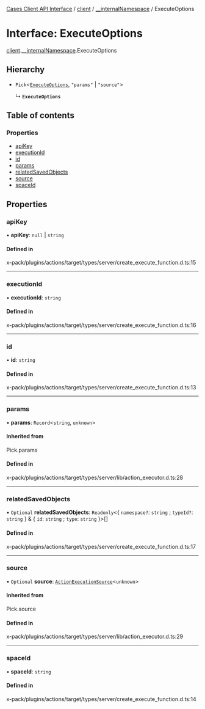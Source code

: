 [Cases Client API Interface](../README.md) / [client](../modules/client.md) / [\_\_internalNamespace](../modules/client.__internalNamespace.md) / ExecuteOptions

# Interface: ExecuteOptions

[client](../modules/client.md).[__internalNamespace](../modules/client.__internalNamespace.md).ExecuteOptions

## Hierarchy

- `Pick`<[`ExecuteOptions`](client.__internalNamespace.ExecuteOptions.md), ``"params"`` \| ``"source"``\>

  ↳ **`ExecuteOptions`**

## Table of contents

### Properties

- [apiKey](client.__internalNamespace.ExecuteOptions-1.md#apikey)
- [executionId](client.__internalNamespace.ExecuteOptions-1.md#executionid)
- [id](client.__internalNamespace.ExecuteOptions-1.md#id)
- [params](client.__internalNamespace.ExecuteOptions-1.md#params)
- [relatedSavedObjects](client.__internalNamespace.ExecuteOptions-1.md#relatedsavedobjects)
- [source](client.__internalNamespace.ExecuteOptions-1.md#source)
- [spaceId](client.__internalNamespace.ExecuteOptions-1.md#spaceid)

## Properties

### apiKey

• **apiKey**: ``null`` \| `string`

#### Defined in

x-pack/plugins/actions/target/types/server/create_execute_function.d.ts:15

___

### executionId

• **executionId**: `string`

#### Defined in

x-pack/plugins/actions/target/types/server/create_execute_function.d.ts:16

___

### id

• **id**: `string`

#### Defined in

x-pack/plugins/actions/target/types/server/create_execute_function.d.ts:13

___

### params

• **params**: `Record`<`string`, `unknown`\>

#### Inherited from

Pick.params

#### Defined in

x-pack/plugins/actions/target/types/server/lib/action_executor.d.ts:28

___

### relatedSavedObjects

• `Optional` **relatedSavedObjects**: `Readonly`<{ `namespace?`: `string` ; `typeId?`: `string`  } & { `id`: `string` ; `type`: `string`  }\>[]

#### Defined in

x-pack/plugins/actions/target/types/server/create_execute_function.d.ts:17

___

### source

• `Optional` **source**: [`ActionExecutionSource`](client.__internalNamespace.ActionExecutionSource.md)<`unknown`\>

#### Inherited from

Pick.source

#### Defined in

x-pack/plugins/actions/target/types/server/lib/action_executor.d.ts:29

___

### spaceId

• **spaceId**: `string`

#### Defined in

x-pack/plugins/actions/target/types/server/create_execute_function.d.ts:14
